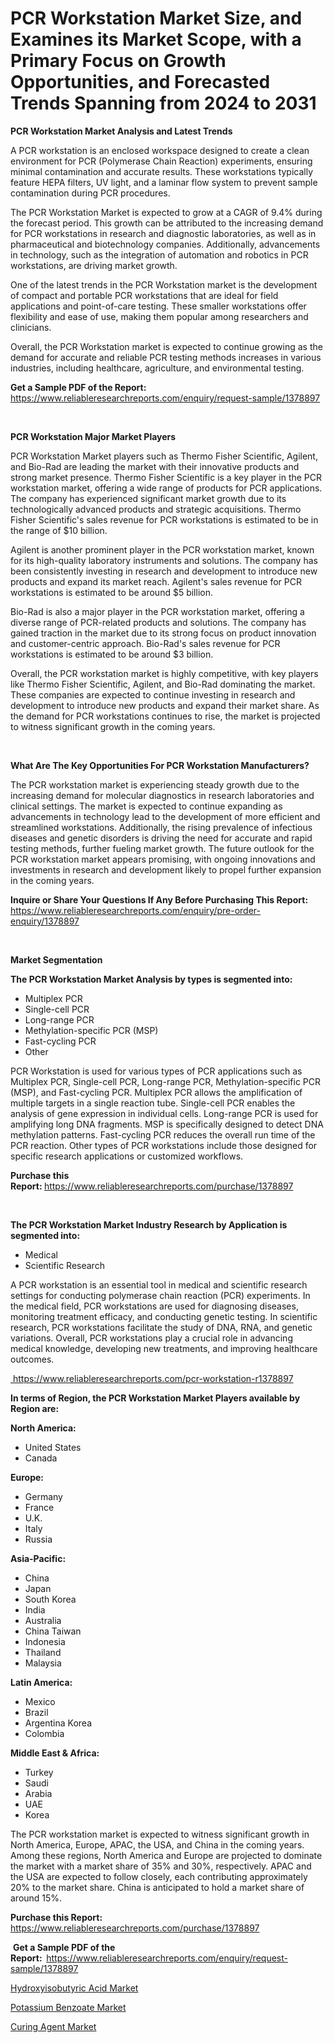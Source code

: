 <p><h1>PCR Workstation Market Size, and Examines its Market Scope, with a Primary Focus on Growth Opportunities, and Forecasted Trends Spanning from 2024 to 2031</h1></p><p><strong>PCR Workstation Market Analysis and Latest Trends</strong></p>
<p><p>A PCR workstation is an enclosed workspace designed to create a clean environment for PCR (Polymerase Chain Reaction) experiments, ensuring minimal contamination and accurate results. These workstations typically feature HEPA filters, UV light, and a laminar flow system to prevent sample contamination during PCR procedures.</p><p>The PCR Workstation Market is expected to grow at a CAGR of 9.4% during the forecast period. This growth can be attributed to the increasing demand for PCR workstations in research and diagnostic laboratories, as well as in pharmaceutical and biotechnology companies. Additionally, advancements in technology, such as the integration of automation and robotics in PCR workstations, are driving market growth.</p><p>One of the latest trends in the PCR Workstation market is the development of compact and portable PCR workstations that are ideal for field applications and point-of-care testing. These smaller workstations offer flexibility and ease of use, making them popular among researchers and clinicians.</p><p>Overall, the PCR Workstation market is expected to continue growing as the demand for accurate and reliable PCR testing methods increases in various industries, including healthcare, agriculture, and environmental testing.</p></p>
<p><strong>Get a Sample PDF of the Report:&nbsp;</strong> <a href="https://www.reliableresearchreports.com/enquiry/request-sample/1378897">https://www.reliableresearchreports.com/enquiry/request-sample/1378897</a></p>
<p>&nbsp;</p>
<p><strong>PCR Workstation Major Market Players</strong></p>
<p><p>PCR Workstation Market players such as Thermo Fisher Scientific, Agilent, and Bio-Rad are leading the market with their innovative products and strong market presence. Thermo Fisher Scientific is a key player in the PCR workstation market, offering a wide range of products for PCR applications. The company has experienced significant market growth due to its technologically advanced products and strategic acquisitions. Thermo Fisher Scientific's sales revenue for PCR workstations is estimated to be in the range of $10 billion.</p><p>Agilent is another prominent player in the PCR workstation market, known for its high-quality laboratory instruments and solutions. The company has been consistently investing in research and development to introduce new products and expand its market reach. Agilent's sales revenue for PCR workstations is estimated to be around $5 billion.</p><p>Bio-Rad is also a major player in the PCR workstation market, offering a diverse range of PCR-related products and solutions. The company has gained traction in the market due to its strong focus on product innovation and customer-centric approach. Bio-Rad's sales revenue for PCR workstations is estimated to be around $3 billion.</p><p>Overall, the PCR workstation market is highly competitive, with key players like Thermo Fisher Scientific, Agilent, and Bio-Rad dominating the market. These companies are expected to continue investing in research and development to introduce new products and expand their market share. As the demand for PCR workstations continues to rise, the market is projected to witness significant growth in the coming years.</p></p>
<p>&nbsp;</p>
<p><strong>What Are The Key Opportunities For PCR Workstation Manufacturers?</strong></p>
<p><p>The PCR workstation market is experiencing steady growth due to the increasing demand for molecular diagnostics in research laboratories and clinical settings. The market is expected to continue expanding as advancements in technology lead to the development of more efficient and streamlined workstations. Additionally, the rising prevalence of infectious diseases and genetic disorders is driving the need for accurate and rapid testing methods, further fueling market growth. The future outlook for the PCR workstation market appears promising, with ongoing innovations and investments in research and development likely to propel further expansion in the coming years.</p></p>
<p><strong>Inquire or Share Your Questions If Any Before Purchasing This Report:</strong> <a href="https://www.reliableresearchreports.com/enquiry/pre-order-enquiry/1378897">https://www.reliableresearchreports.com/enquiry/pre-order-enquiry/1378897</a></p>
<p>&nbsp;</p>
<p><strong>Market Segmentation</strong></p>
<p><strong>The PCR Workstation Market Analysis by types is segmented into:</strong></p>
<p><ul><li>Multiplex PCR</li><li>Single-cell PCR</li><li>Long-range PCR</li><li>Methylation-specific PCR (MSP)</li><li>Fast-cycling PCR</li><li>Other</li></ul></p>
<p><p>PCR Workstation is used for various types of PCR applications such as Multiplex PCR, Single-cell PCR, Long-range PCR, Methylation-specific PCR (MSP), and Fast-cycling PCR. Multiplex PCR allows the amplification of multiple targets in a single reaction tube. Single-cell PCR enables the analysis of gene expression in individual cells. Long-range PCR is used for amplifying long DNA fragments. MSP is specifically designed to detect DNA methylation patterns. Fast-cycling PCR reduces the overall run time of the PCR reaction. Other types of PCR workstations include those designed for specific research applications or customized workflows.</p></p>
<p><strong>Purchase this Report:&nbsp;</strong><a href="https://www.reliableresearchreports.com/purchase/1378897">https://www.reliableresearchreports.com/purchase/1378897</a></p>
<p>&nbsp;</p>
<p><strong>The PCR Workstation Market Industry Research by Application is segmented into:</strong></p>
<p><ul><li>Medical</li><li>Scientific Research</li></ul></p>
<p><p>A PCR workstation is an essential tool in medical and scientific research settings for conducting polymerase chain reaction (PCR) experiments. In the medical field, PCR workstations are used for diagnosing diseases, monitoring treatment efficacy, and conducting genetic testing. In scientific research, PCR workstations facilitate the study of DNA, RNA, and genetic variations. Overall, PCR workstations play a crucial role in advancing medical knowledge, developing new treatments, and improving healthcare outcomes.</p></p>
<p><a href="https://www.reliableresearchreports.com/pcr-workstation-r1378897">&nbsp;https://www.reliableresearchreports.com/pcr-workstation-r1378897</a></p>
<p><strong>In terms of Region, the PCR Workstation Market Players available by Region are:</strong></p>
<p>
    <p> <strong> North America: </strong>
        <ul>
            <li>United States</li>
            <li>Canada</li>
        </ul>
        </p> 
    <p> <strong> Europe: </strong>
        <ul>
            <li>Germany</li>
            <li>France</li>
            <li>U.K.</li>
            <li>Italy</li>
            <li>Russia</li>
        </ul>
        </p> 
    <p> <strong> Asia-Pacific: </strong>
        <ul>
            <li>China</li>
            <li>Japan</li>
            <li>South Korea</li>
            <li>India</li>
            <li>Australia</li>
            <li>China Taiwan</li>
            <li>Indonesia</li>
            <li>Thailand</li>
            <li>Malaysia</li>
        </ul>
        </p> 
    <p> <strong> Latin America: </strong>
        <ul>
            <li>Mexico</li>
            <li>Brazil</li>
            <li>Argentina Korea</li>
            <li>Colombia</li>
        </ul>
        </p> 
    <p> <strong> Middle East & Africa: </strong>
        <ul>
            <li>Turkey</li>
            <li>Saudi</li>
            <li>Arabia</li>
            <li>UAE</li>
            <li>Korea</li>
        </ul>
    </p>
    </p>
<p><p>The PCR workstation market is expected to witness significant growth in North America, Europe, APAC, the USA, and China in the coming years. Among these regions, North America and Europe are projected to dominate the market with a market share of 35% and 30%, respectively. APAC and the USA are expected to follow closely, each contributing approximately 20% to the market share. China is anticipated to hold a market share of around 15%.</p></p>
<p><strong>Purchase this Report: </strong><a href="https://www.reliableresearchreports.com/purchase/1378897">https://www.reliableresearchreports.com/purchase/1378897</a></p>
<p>&nbsp;<strong>Get a Sample PDF of the Report:&nbsp;&nbsp;</strong><a href="https://www.reliableresearchreports.com/enquiry/request-sample/1378897">https://www.reliableresearchreports.com/enquiry/request-sample/1378897</a></p>
<p><strong></strong></p>
<p><p><a href="https://unruly-ladybug-44b.notion.site/Hydroxyisobutyric-Acid-Market-Provides-Detailed-Segmentation-of-this-Market-based-on-Type-Applicati-4c92b70b1bfb43c3a0d06ddd43555880">Hydroxyisobutyric Acid Market</a></p><p><a href="https://cute-banjo-8ca.notion.site/Decoding-the-Potassium-Benzoate-Market-A-Deep-Dive-into-the-Latest-Market-Trends-Market-Segmentati-e43683c35cb84879b706c4c8837e2249">Potassium Benzoate Market</a></p><p><a href="https://shimmer-gardenia-37a.notion.site/Curing-Agent-Market-Size-Growth-Outlook-from-2024-to-2031-projecting-at-Market-s-Trends-Analysis-b-6358b14a0b144421bf1d2ed7b3e3d57f">Curing Agent Market</a></p></p>